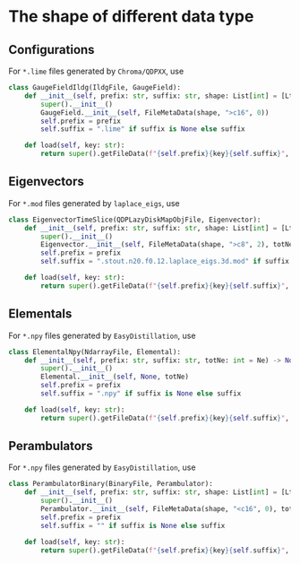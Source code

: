 # The shape of different data type

## Configurations

For `*.lime` files generated by `Chroma/QDPXX`, use

```python
class GaugeFieldIldg(IldgFile, GaugeField):
    def __init__(self, prefix: str, suffix: str, shape: List[int] = [Lt, Ls**3, Ns, Nc, Nc]) -> None:
        super().__init__()
        GaugeField.__init__(self, FileMetaData(shape, ">c16", 0))
        self.prefix = prefix
        self.suffix = ".lime" if suffix is None else suffix

    def load(self, key: str):
        return super().getFileData(f"{self.prefix}{key}{self.suffix}", self.elem)
```

## Eigenvectors

For `*.mod` files generated by `laplace_eigs`, use

```python
class EigenvectorTimeSlice(QDPLazyDiskMapObjFile, Eigenvector):
    def __init__(self, prefix: str, suffix: str, shape: List[int] = [Lt, Ne, Ls**3, Nc], totNe: int = 70) -> None:
        super().__init__()
        Eigenvector.__init__(self, FileMetaData(shape, ">c8", 2), totNe)
        self.prefix = prefix
        self.suffix = ".stout.n20.f0.12.laplace_eigs.3d.mod" if suffix is None else suffix

    def load(self, key: str):
        return super().getFileData(f"{self.prefix}{key}{self.suffix}", self.elem)
```

## Elementals

For `*.npy` files generated by `EasyDistillation`, use

```python
class ElementalNpy(NdarrayFile, Elemental):
    def __init__(self, prefix: str, suffix: str, totNe: int = Ne) -> None:
        super().__init__()
        Elemental.__init__(self, None, totNe)
        self.prefix = prefix
        self.suffix = ".npy" if suffix is None else suffix

    def load(self, key: str):
        return super().getFileData(f"{self.prefix}{key}{self.suffix}", self.elem)
```

## Perambulators

For `*.npy` files generated by `EasyDistillation`, use

```python
class PerambulatorBinary(BinaryFile, Perambulator):
    def __init__(self, prefix: str, suffix: str, shape: List[int] = [Lt, Lt, Ns, Ns, Ne, Ne], totNe: int = Ne) -> None:
        super().__init__()
        Perambulator.__init__(self, FileMetaData(shape, "<c16", 0), totNe)
        self.prefix = prefix
        self.suffix = "" if suffix is None else suffix

    def load(self, key: str):
        return super().getFileData(f"{self.prefix}{key}{self.suffix}", self.elem)
```
